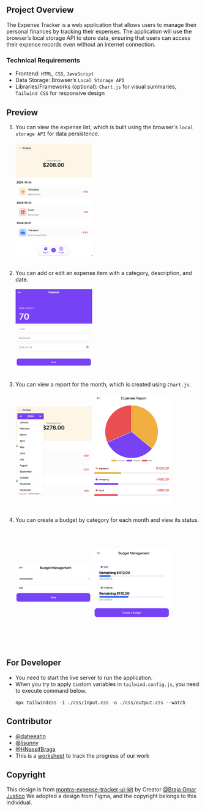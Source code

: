 ## Project Overview

The Expense Tracker is a web application that allows users to manage their personal finances by tracking their expenses. The application will use the browser’s local storage API to store data, ensuring that users can access their expense records even without an internet connection.

### Technical Requirements

- Frontend: `HTML`, `CSS`, `JavaScript`
- Data Storage: Browser’s `Local Storage API`
- Libraries/Frameworks (optional): `Chart.js` for visual summaries, `Tailwind CSS` for responsive design

## Preview

1. You can view the expense list, which is built using the browser's `local storage API` for data persistence.
   <br><img src="./assets/preview/list.png" alt="Project Preview" width="200" height="330" style="object-fit: contain;">

2. You can add or edit an expense item with a category, description, and date.
   <br><img src="./assets/preview/add.png" alt="Project Preview" width="200" height="240" style="object-fit: contain;">

3. You can view a report for the month, which is created using `Chart.js`.
   <br><img src="./assets/preview/month-selector.png" alt="Project Preview" width="200" height="300" style="object-fit: contain;"> <img src="./assets/preview/report.png" alt="Project Preview" width="200" height="320" style="object-fit: contain;">

4. You can create a budget by category for each month and view its status.
   <br><img src="./assets/preview/create-budget.png" alt="Project Preview" width="200" height="320" style="object-fit: contain;"> <img src="./assets/preview/budget-list.png" alt="Project Preview" width="200" height="320" style="object-fit: contain;">

## For Developer

- You need to start the live server to run the application.
- When you try to apply custom variables in `tailwind.config.js`, you need to execute command below.
  ```
  npx tailwindcss -i ./css/input.css -o ./css/output.css --watch
  ```

## Contributor

- [@daheeahn](https://github.com/daheeahn)
- [@ljsunny](https://github.com/ljsunny)
- [@HNassifBraga](https://github.com/HNassifBraga)
- This is a [worksheet](https://docs.google.com/spreadsheets/d/1FN-86feM2sofXsQWZT-DAPK3RMGcVGP-8v-VdEqg824/edit?gid=0#gid=0) to track the progress of our work

## Copyright

This design is from [montra-expense-tracker-ui-kit](https://www.figma.com/community/file/998557875473123405/montra-expense-tracker-ui-kit) by Creator [@Braja Omar Justico](https://www.figma.com/@brajaomar)
We adopted a design from Figma, and the copyright belongs to this individual.
